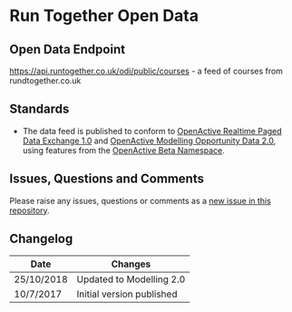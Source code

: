 # Run Together Open Data

## Open Data Endpoint
https://api.runtogether.co.uk/odi/public/courses - a feed of courses from rundtogether.co.uk

## Standards
- The data feed is published to conform to [OpenActive Realtime Paged Data Exchange 1.0](https://www.openactive.io/realtime-paged-data-exchange/) and [OpenActive Modelling Opportunity Data 2.0](https://www.openactive.io/modelling-opportunity-data/), using features from the [OpenActive Beta Namespace](https://www.openactive.io/ns-beta/).

## Issues, Questions and Comments
Please raise any issues, questions or comments as a [new issue in this repository](https://github.com/runtogether/opendata/issues).

## Changelog
| Date | Changes |
|---|---|
| 25/10/2018 | Updated to Modelling 2.0 |
| 10/7/2017 | Initial version published |

